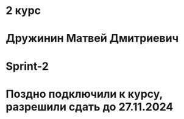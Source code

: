 # 2 курс
# Дружинин Матвей Дмитриевич
# Sprint-2
# Поздно подключили к курсу, разрешили сдать до 27.11.2024
